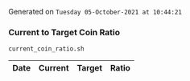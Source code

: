 Generated on `Tuesday 05-October-2021 at 10:44:21`

### Current to Target Coin Ratio
`current_coin_ratio.sh`

Date|Current|Target|Ratio
---|---|---|---

